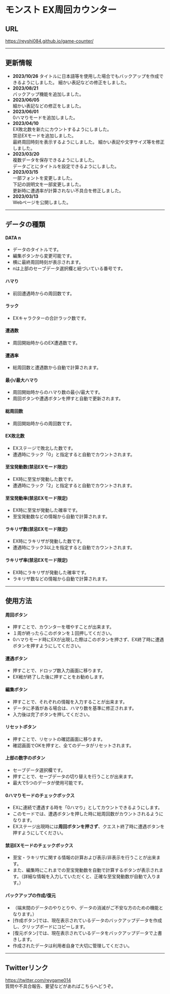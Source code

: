 # モンスト EX周回カウンター
## URL
https://reyshi084.github.io/game-counter/

---
## 更新情報
- **2023/10/26**
    タイトルに日本語等を使用した場合でもバックアップを作成できるようにしました。
    細かい表記などの修正をしました。
- **2023/08/21**  
    バックアップ機能を追加しました。
- **2023/06/05**  
    細かい表記などの修正をしました。
- **2023/06/01**  
    0ハマりモードを追加しました。
- **2023/04/10**  
    EX敗北数を新たにカウントするようにしました。  
    禁忌EXモードを追加しました。  
    最終周回時刻を表示するようにしました。
    細かい表記や文字サイズ等を修正しました。
- **2023/03/20**  
    複数データを保存できるようにしました。  
    データごとにタイトルを設定できるようにしました。
- **2023/03/15**  
    一部フォントを変更しました。  
    下記の説明文を一部変更しました。  
    更新時に遭遇率が計算されない不具合を修正しました。
- **2023/03/13**  
    Webページを公開しました。

---
## データの種類
#### **DATA n**  
- データのタイトルです。
- 編集ボタンから変更可能です。
- 横に最終周回時刻が表示されます。
- nは上部のセーブデータ選択欄と紐づいている番号です。
#### **ハマり**  
- 前回遭遇時からの周回数です。
#### **ラック**  
- EXキャラクターの合計ラック数です。
#### **遭遇数**  
- 周回開始時からのEX遭遇数です。
#### **遭遇率**  
- 総周回数と遭遇数から自動で計算されます。
#### **最小/最大ハマり**  
- 周回開始時からのハマり数の最小/最大です。
- 周回ボタンや遭遇ボタンを押すと自動で更新されます。
#### **総周回数**  
- 周回開始時からの周回数です。  
#### **EX敗北数**
- EXステージで敗北した数です。  
- 遭遇時にラック「0」と指定すると自動でカウントされます。
#### **至宝発動数(禁忌EXモード限定)**
- EX時に至宝が発動した数です。
- 遭遇時にラック「2」と指定すると自動でカウントされます。
#### **至宝発動率(禁忌EXモード限定)**
- EX時に至宝が発動した確率です。
- 至宝発動数などの情報から自動で計算されます。
#### **ラキリザ数(禁忌EXモード限定)**
- EX時にラキリザが発動した数です。
- 遭遇時にラック3以上を指定すると自動でカウントされます。
#### **ラキリザ率(禁忌EXモード限定)**
- EX時にラキリザが発動した確率です。
- ラキリザ数などの情報から自動で計算されます。
---
## 使用方法
#### **周回ボタン**  
- 押すことで、カウンターを増やすことが出来ます。
- １周が終ったらこのボタンを１回押してください。
- 0ハマりモード時にEXが出現した際はこのボタンを押さず、EX終了時に遭遇ボタンを押すようにしてください。
#### **遭遇ボタン**  
- 押すことで、ドロップ数入力画面に移ります。
- EX戦が終了した後に押すことをお勧めします。
#### **編集ボタン**  
- 押すことで、それぞれの情報を入力することが出来ます。
- データに矛盾がある場合は、ハマり数を基準に修正されます。
- 入力後は完了ボタンを押してください。
#### **リセットボタン**  
- 押すことで、リセットの確認画面に移ります。
- 確認画面でOKを押すと、全てのデータがリセットされます。
#### **上部の数字のボタン**
- セーブデータ選択欄です。
- 押すことで、セーブデータの切り替えを行うことが出来ます。
- 最大で5つのデータが使用可能です。
#### **0ハマりモードのチェックボックス**
- EXに連続で遭遇する時を「0ハマり」としてカウントできるようにします。
- このモードでは、遭遇ボタンを押した時に総周回数がカウントされるようになります。
- EXステージ出現時には**周回ボタンを押さず**、クエスト終了時に遭遇ボタンを押すようにしてください。
#### **禁忌EXモードのチェックボックス**
- 至宝・ラキリザに関する情報の計算および表示/非表示を行うことが出来ます。
- また、編集時にこれまでの至宝発動数を自動で計算するボタンが表示されます。（詳細な情報を入力していただくと、正確な至宝発動数が自動で入ります。）
#### **バックアップの作成/復元**
- （端末間のデータのやりとりや、データの消滅がご不安な方のための機能となります。）
- [作成ボタン]では、現在表示されているデータのバックアップデータを作成し、クリップボードにコピーします。
- [復元ボタン]では、現在表示されているデータをバックアップデータで上書きします。
- 作成されたデータは利用者自身で大切に管理してください。

---
## Twitterリンク
https://twitter.com/reygame014  
質問や不具合報告、要望などがあればこちらへどうぞ。
